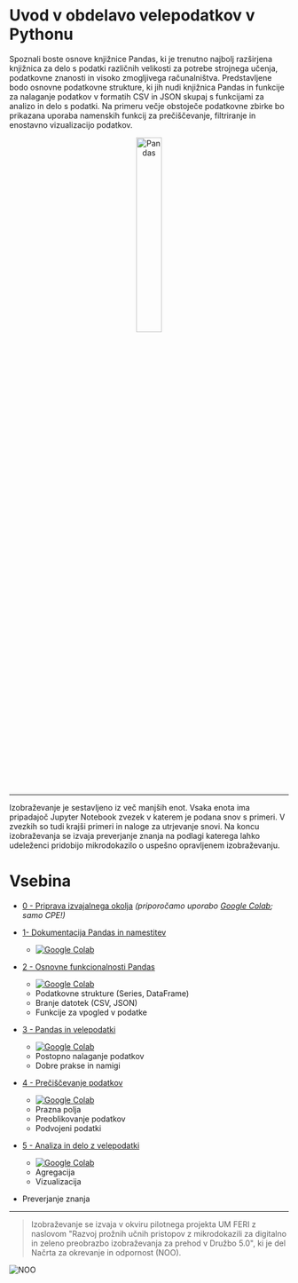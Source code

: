 # Uvod v obdelavo velepodatkov v Pythonu

Spoznali boste osnove knjižnice Pandas, ki je trenutno najbolj razširjena knjižnica za delo s podatki različnih velikosti za potrebe strojnega učenja, podatkovne znanosti in visoko zmogljivega računalništva. Predstavljene bodo osnovne podatkovne strukture, ki jih nudi knjižnica Pandas in funkcije za nalaganje podatkov v formatih CSV in JSON skupaj s funkcijami za analizo in delo s podatki. Na primeru večje obstoječe podatkovne zbirke bo prikazana uporaba namenskih funkcij za prečiščevanje, filtriranje in enostavno vizualizacijo podatkov.

<div style="text-align: center;">
    <p">
        <img src="https://upload.wikimedia.org/wikipedia/commons/thumb/e/ed/Pandas_logo.svg/320px-Pandas_logo.svg.png" alt="Pandas" width="30%"/>
    </p>
</div>

---

Izobraževanje je sestavljeno iz več manjših enot. Vsaka enota ima pripadajoč Jupyter Notebook zvezek v katerem je podana snov s primeri. V zvezkih so tudi krajši primeri in naloge za utrjevanje snovi. Na koncu izobraževanja se izvaja preverjanje znanja na podlagi katerega lahko udeleženci pridobijo mikrodokazilo o uspešno opravljenem izobraževanju.

# Vsebina

* [0 - Priprava izvajalnega okolja](0-Priprava_izvajalnega_okolja.md) *(priporočamo uporabo [Google Colab](https://colab.research.google.com); samo CPE!)*

* [1- Dokumentacija Pandas in namestitev](1-Dokumentacija_Pandas_in_namestitev.ipynb)
  * [![Google Colab](https://colab.research.google.com/assets/colab-badge.svg)](https://colab.research.google.com/github/lhrs-workshops/noo-uovp/blob/main/1-Dokumentacija_Pandas_in_namestitev.ipynb)


* [2 - Osnovne funkcionalnosti Pandas](2-Osnovne_funkcionalnosti_Pandas.ipynb)
  * [![Google Colab](https://colab.research.google.com/assets/colab-badge.svg)](https://colab.research.google.com/github/lhrs-workshops/noo-uovp/blob/main/2-Osnovne_funkcionalnosti_Pandas.ipynb)
  * Podatkovne strukture (Series, DataFrame)
  * Branje datotek (CSV, JSON)
  * Funkcije za vpogled v podatke
  
* [3 - Pandas in velepodatki](3-Pandas_in_velepodatki.ipynb)
  * [![Google Colab](https://colab.research.google.com/assets/colab-badge.svg)](https://colab.research.google.com/github/lhrs-workshops/noo-uovp/blob/main/3-Pandas_in_velepodatki.ipynb)
  * Postopno nalaganje podatkov
  * Dobre prakse in namigi

* [4 - Prečiščevanje podatkov](4-Prečiščevanje_podatkov.ipynb)
  * [![Google Colab](https://colab.research.google.com/assets/colab-badge.svg)](https://colab.research.google.com/github/lhrs-workshops/noo-uovp/blob/main/4-Prečiščevanje_podatkov.ipynb)
  * Prazna polja
  * Preoblikovanje podatkov
  * Podvojeni podatki

* [5 - Analiza in delo z velepodatki](5-Analiza_in_delo_z_velepodatki.ipynb)
  * [![Google Colab](https://colab.research.google.com/assets/colab-badge.svg)](https://colab.research.google.com/github/lhrs-workshops/noo-uovp/blob/main/5-Analiza_in_delo_z_velepodatki.ipynb)
  * Agregacija
  * Vizualizacija

* Preverjanje znanja
---

> Izobraževanje se izvaja v okviru pilotnega projekta UM FERI z naslovom "Razvoj prožnih učnih pristopov z mikrodokazili za digitalno in zeleno preobrazbo izobraževanja za prehod v Družbo 5.0", ki je del Načrta za okrevanje in odpornost (NOO).  

![NOO](https://www.gov.si/assets/vladne-sluzbe/UKOM/gov-si/Fotografije/partnerji/NOO_SI.svg)